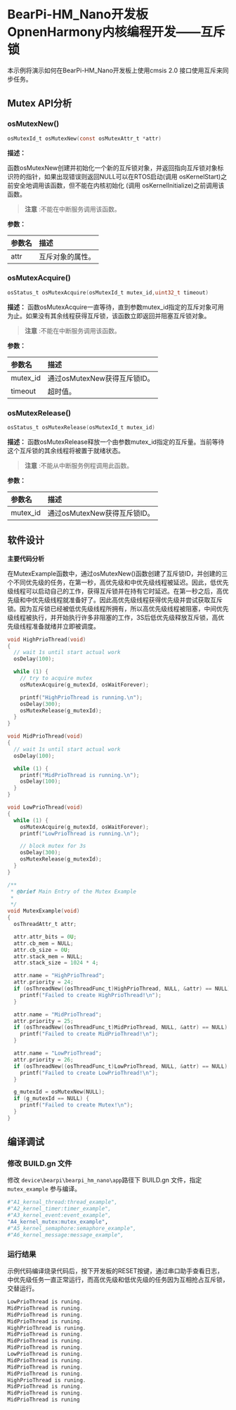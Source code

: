 # BearPi-HM_Nano开发板OpnenHarmony内核编程开发——互斥锁
本示例将演示如何在BearPi-HM_Nano开发板上使用cmsis 2.0 接口使用互斥来同步任务。


## Mutex API分析


### osMutexNew()

```c
osMutexId_t osMutexNew(const osMutexAttr_t *attr)
```
**描述：**

函数osMutexNew创建并初始化一个新的互斥锁对象，并返回指向互斥锁对象标识符的指针，如果出现错误则返回NULL可以在RTOS启动(调用 osKernelStart)之前安全地调用该函数，但不能在内核初始化 (调用 osKernelInitialize)之前调用该函数。
> **注意** :不能在中断服务调用该函数。


**参数：**

|参数名|描述|
|:--|:------| 
| attr |互斥对象的属性。  |

### osMutexAcquire()

```c
osStatus_t osMutexAcquire(osMutexId_t mutex_id,uint32_t timeout)
```
**描述：**
函数osMutexAcquire一直等待，直到参数mutex_id指定的互斥对象可用为止。如果没有其余线程获得互斥锁，该函数立即返回并阻塞互斥锁对象。

> **注意** :不能在中断服务调用该函数。


**参数：**

|参数名|描述|
|:--|:------| 
| mutex_id | 通过osMutexNew获得互斥锁ID。  |
| timeout | 超时值。 |

###  osMutexRelease()

```c
osStatus_t osMutexRelease(osMutexId_t mutex_id)
```
**描述：**
函数osMutexRelease释放一个由参数mutex_id指定的互斥量。当前等待这个互斥锁的其余线程将被置于就绪状态。

> **注意** :不能从中断服务例程调用此函数。


**参数：**

|参数名|描述|
|:--|:------| 
| mutex_id | 通过osMutexNew获得互斥锁ID。  |


## 软件设计

**主要代码分析**

在MutexExample函数中，通过osMutexNew()函数创建了互斥锁ID，并创建的三个不同优先级的任务，在第一秒，高优先级和中优先级线程被延迟。因此，低优先级线程可以启动自己的工作，获得互斥锁并在持有它时延迟。在第一秒之后，高优先级和中优先级线程就准备好了。因此高优先级线程获得优先级并尝试获取互斥锁。因为互斥锁已经被低优先级线程所拥有，所以高优先级线程被阻塞，中间优先级线程被执行，并开始执行许多非阻塞的工作，3S后低优先级释放互斥锁，高优先级线程准备就绪并立即被调度。

```c
void HighPrioThread(void)
{
  // wait 1s until start actual work
  osDelay(100);

  while (1) {
    // try to acquire mutex
    osMutexAcquire(g_mutexId, osWaitForever);

    printf("HighPrioThread is running.\n");
    osDelay(300);
    osMutexRelease(g_mutexId);
  }
}

void MidPrioThread(void)
{
  // wait 1s until start actual work
  osDelay(100);

  while (1) {
    printf("MidPrioThread is running.\n");
    osDelay(100);
  }
}

void LowPrioThread(void)
{
  while (1) {
    osMutexAcquire(g_mutexId, osWaitForever);
    printf("LowPrioThread is running.\n");

    // block mutex for 3s
    osDelay(300);
    osMutexRelease(g_mutexId);
  }
}

/**
 * @brief Main Entry of the Mutex Example
 * 
 */
void MutexExample(void)
{
  osThreadAttr_t attr;

  attr.attr_bits = 0U;
  attr.cb_mem = NULL;
  attr.cb_size = 0U;
  attr.stack_mem = NULL;
  attr.stack_size = 1024 * 4;

  attr.name = "HighPrioThread";
  attr.priority = 24;
  if (osThreadNew((osThreadFunc_t)HighPrioThread, NULL, &attr) == NULL) {
    printf("Failed to create HighPrioThread!\n");
  }

  attr.name = "MidPrioThread";
  attr.priority = 25;
  if (osThreadNew((osThreadFunc_t)MidPrioThread, NULL, &attr) == NULL) {
    printf("Failed to create MidPrioThread!\n");
  }

  attr.name = "LowPrioThread";
  attr.priority = 26;
  if (osThreadNew((osThreadFunc_t)LowPrioThread, NULL, &attr) == NULL) {
    printf("Failed to create LowPrioThread!\n");
  }

  g_mutexId = osMutexNew(NULL);
  if (g_mutexId == NULL) {
    printf("Failed to create Mutex!\n");
  }
}
```

## 编译调试

### 修改 BUILD.gn 文件

修改 `device\bearpi\bearpi_hm_nano\app`路径下 BUILD.gn 文件，指定 `mutex_example` 参与编译。

```r
#"A1_kernal_thread:thread_example",
#"A2_kernel_timer:timer_example",
#"A3_kernel_event:event_example",
"A4_kernel_mutex:mutex_example",
#"A5_kernel_semaphore:semaphore_example",
#"A6_kernel_message:message_example",
```
    


### 运行结果

示例代码编译烧录代码后，按下开发板的RESET按键，通过串口助手查看日志，中优先级任务一直正常运行，而高优先级和低优先级的任务因为互相抢占互斥锁，交替运行。
```c
LowPrioThread is runing.
MidPrioThread is runing.
MidPrioThread is runing.
MidPrioThread is runing.
HighPrioThread is runing.
MidPrioThread is runing.
MidPrioThread is runing.
MidPrioThread is runing.
LowPrioThread is runing.
MidPrioThread is runing.
MidPrioThread is runing.
MidPrioThread is runing.
HighPrioThread is runing.
MidPrioThread is runing.
MidPrioThread is runing.
MidPrioThread is runing
```
